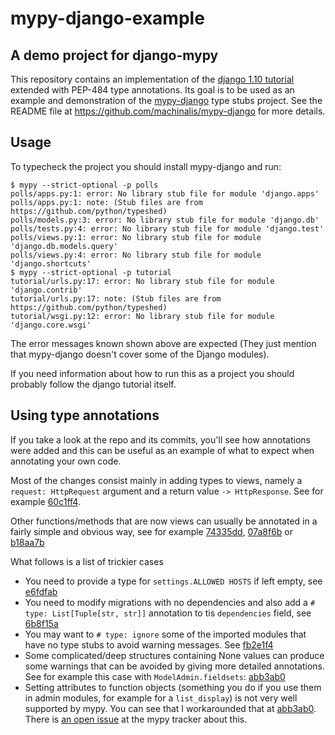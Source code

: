 # mypy-django-example
## A demo project for django-mypy

This repository contains an implementation of the [django 1.10 tutorial](https://docs.djangoproject.com/en/1.10/intro/tutorial01/)
extended with PEP-484 type annotations. Its goal is to be used as an example and demonstration of
the [mypy-django](https://github.com/machinalis/mypy-django) type stubs project. See the README
file at https://github.com/machinalis/mypy-django for more details.

## Usage

To typecheck the project you should install mypy-django and run:

```
$ mypy --strict-optional -p polls
polls/apps.py:1: error: No library stub file for module 'django.apps'
polls/apps.py:1: note: (Stub files are from https://github.com/python/typeshed)
polls/models.py:3: error: No library stub file for module 'django.db'
polls/tests.py:4: error: No library stub file for module 'django.test'
polls/views.py:1: error: No library stub file for module 'django.db.models.query'
polls/views.py:4: error: No library stub file for module 'django.shortcuts'
$ mypy --strict-optional -p tutorial
tutorial/urls.py:17: error: No library stub file for module 'django.contrib'
tutorial/urls.py:17: note: (Stub files are from https://github.com/python/typeshed)
tutorial/wsgi.py:12: error: No library stub file for module 'django.core.wsgi'
```

The error messages known shown above are expected (They just mention that mypy-django doesn't
cover some of the Django modules).

If you need information about how to run this as a project you should probably follow the django
tutorial itself.

## Using type annotations

If you take a look at the repo and its commits, you'll see how annotations were added and this can be
useful as an example of what to expect when annotating your own code.

Most of the changes consist mainly in adding types to views, namely a `request: HttpRequest` argument
and a return value `-> HttpResponse`. See for example [60c1ff4](https://github.com/machinalis/mypy-django-example/commit/60c1ff4).

Other functions/methods that are now views can usually be annotated in a fairly simple and obvious way,
see for example [74335dd](https://github.com/machinalis/mypy-django-example/commit/74335dd), [07a8f6b](https://github.com/machinalis/mypy-django-example/commit/07a8f6b) or [b18aa7b](https://github.com/machinalis/mypy-django-example/commit/b18aa7b)

What follows is a list of trickier cases

 * You need to provide a type for `settings.ALLOWED HOSTS` if left empty, see [e6fdfab](https://github.com/machinalis/mypy-django-example/commit/e6fdfab)
 * You need to modify migrations with no dependencies and also add a `# type: List[Tuple[str, str]]`
   annotation to tis `dependencies` field, see [6b8f15a](https://github.com/machinalis/mypy-django-example/commit/6b8f15a)
 * You may want to `# type: ignore` some of the imported modules that have no type stubs to avoid warning messages. See [fb2e1f4](https://github.com/machinalis/mypy-django-example/commit/fb2e1f4)
 * Some complicated/deep structures containing None values can produce some warnings that can be avoided
   by giving more detailed annotations. See for example this case with `ModelAdmin.fieldsets`: [abb3ab0](https://github.com/machinalis/mypy-django-example/commit/abb3ab0)
 * Setting attributes to function objects (something you do if you use them in admin modules, for
   example for a `list_display`) is not very well supported by mypy. You can see that I workarounded that at [abb3ab0](https://github.com/machinalis/mypy-django-example/commit/abb3ab0).
   There is [an open issue](https://github.com/python/mypy/issues/2087) at the mypy tracker about this.
